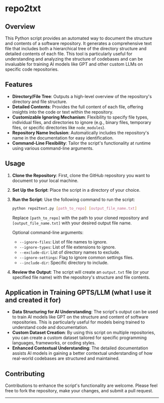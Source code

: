 # repo2txt

## Overview
This Python script provides an automated way to document the structure and contents of a software repository. It generates a comprehensive text file that includes both a hierarchical tree of the directory structure and detailed contents of each file. This tool is particularly useful for understanding and analyzing the structure of codebases and can be invaluable for training AI models like GPT and other custom LLMs on specific code repositories.

## Features
- **Directory/File Tree**: Outputs a high-level overview of the repository's directory and file structure.
- **Detailed Contents**: Provides the full content of each file, offering insights into the code or text within the repository.
- **Customizable Ignoring Mechanism**: Flexibility to specify file types, individual files, and directories to ignore (e.g., binary files, temporary files, or specific directories like `node_modules`).
- **Repository Name Inclusion**: Automatically includes the repository's name in the documentation for easy identification.
- **Command-Line Flexibility**: Tailor the script's functionality at runtime using various command-line arguments.

## Usage
1. **Clone the Repository**: First, clone the GitHub repository you want to document to your local machine.

2. **Set Up the Script**: Place the script in a directory of your choice.

3. **Run the Script**: Use the following command to run the script:
   ```bash
   python repo2text.py [path_to_repo] [output_file_name.txt]
   ```
   Replace `[path_to_repo]` with the path to your cloned repository and `[output_file_name.txt]` with your desired output file name.

   Optional command-line arguments:
   - `--ignore-files`: List of file names to ignore.
   - `--ignore-types`: List of file extensions to ignore.
   - `--exclude-dir`: List of directory names to exclude.
   - `--ignore-settings`: Flag to ignore common settings files.
   - `--include-dir`: Specific directory to include.

4. **Review the Output**: The script will create an `output.txt` file (or your specified file name) with the repository's structure and file contents.

## Application in Training GPTS/LLM (what I use it and created it for)
- **Data Structuring for AI Understanding**: The script's output can be used to train AI models like GPT on the structure and content of software repositories. This is particularly useful for models being trained to understand code and documentation.
- **Custom Dataset Creation**: By using this script on multiple repositories, you can create a custom dataset tailored for specific programming languages, frameworks, or coding styles.
- **Enhanced Contextual Understanding**: The detailed documentation assists AI models in gaining a better contextual understanding of how real-world codebases are structured and maintained.

## Contributing
Contributions to enhance the script's functionality are welcome. Please feel free to fork the repository, make your changes, and submit a pull request.

---
